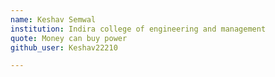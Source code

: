 ```yaml
---
name: Keshav Semwal
institution: Indira college of engineering and management
quote: Money can buy power
github_user: Keshav22210

---
```

